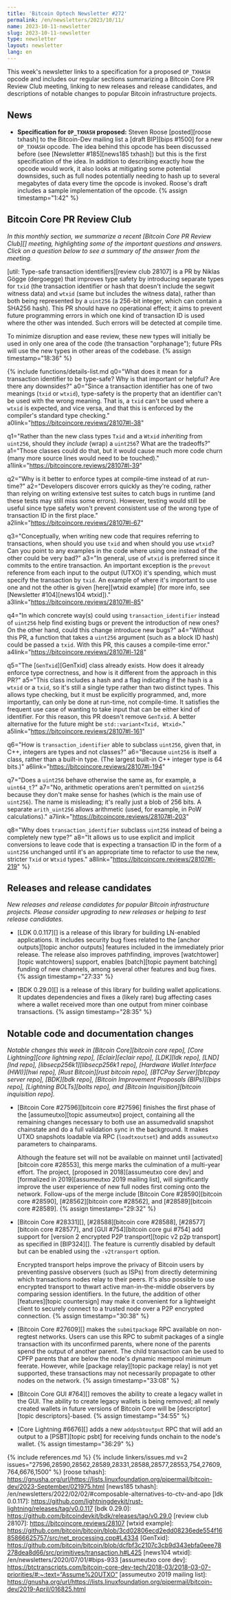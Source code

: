 ```yaml
---
title: 'Bitcoin Optech Newsletter #272'
permalink: /en/newsletters/2023/10/11/
name: 2023-10-11-newsletter
slug: 2023-10-11-newsletter
type: newsletter
layout: newsletter
lang: en
---
```

This week's newsletter links to a specification for a proposed
`OP_TXHASH` opcode and includes our regular sections summarizing a
Bitcoin Core PR Review Club meeting, linking to new releases and release
candidates, and descriptions of notable changes to popular Bitcoin
infrastructure projects.

## News

- **Specification for `OP_TXHASH` proposed:** Steven Roose [posted][roose
  txhash] to the Bitcoin-Dev mailing list a [draft BIP][bips #1500] for
  a new `OP_TXHASH` opcode.  The idea behind this opcode has been
  discussed before (see [Newsletter #185][news185 txhash]) but this is
  the first specification of the idea.  In addition to describing
  exactly how the opcode would work, it also looks at mitigating some
  potential downsides, such as full nodes potentially needing to hash up
  to several megabytes of data every time the opcode is invoked.
  Roose's draft includes a sample implementation of the opcode. {% assign timestamp="1:42" %}

## Bitcoin Core PR Review Club

*In this monthly section, we summarize a recent [Bitcoin Core PR Review
Club][] meeting, highlighting some of the important questions and
answers.  Click on a question below to see a summary of the answer from
the meeting.*

[util: Type-safe transaction identifiers][review club 28107] is a PR
by Niklas Gögge (dergoegge) that improves type safety by introducing
separate types for `txid` (the transaction identifier or hash that
doesn't include the segwit witness data) and `wtxid` (same but includes
the witness data), rather than both being represented by a `uint256`
(a 256-bit integer, which can contain a SHA256 hash). This PR
should have no operational effect; it aims to prevent future
programming errors in which one kind of transaction ID is used where
the other was intended. Such errors will be detected at compile time.

To minimize disruption and ease review, these new types will initially
be used in only one area of the code (the transaction "orphanage");
future PRs will use the new types in other areas of the codebase. {% assign timestamp="18:36" %}

{% include functions/details-list.md
  q0="What does it mean for a transaction identifier to be type-safe?
      Why is that important or helpful? Are there any downsides?"
  a0="Since a transaction identifier has one of two meanings (`txid`
      or `wtxid`), type-safety is the property that an identifier can't
      be used with the wrong meaning. That is, a `txid` can't be used
      where a `wtxid` is expected, and vice versa, and that this is
      enforced by the compiler's standard type checking."
  a0link="https://bitcoincore.reviews/28107#l-38"

  q1="Rather than the new class types `Txid` and a `Wtxid` _inheriting_
      from `uint256`, should they  _include_ (wrap) a `uint256`?
      What are the tradeoffs?"
  a1="Those classes could do that, but it would cause much more code
      churn (many more source lines would need to be touched)."
  a1link="https://bitcoincore.reviews/28107#l-39"

  q2="Why is it better to enforce types at compile-time instead of at
      run-time?"
  a2="Developers discover errors quickly as they're coding, rather
      than relying on writing extensive test suites to catch bugs in runtime
      (and these tests may still miss some errors). However, testing would
      still be useful since type safety won't prevent consistent use of the
      wrong type of transaction ID in the first place."
  a2link="https://bitcoincore.reviews/28107#l-67"

  q3="Conceptually, when writing new code that requires referring to
      transactions, when should you use `txid` and when should you use
      `wtxid`? Can you point to any examples in the code where using one
      instead of the other could be very bad?"
  a3="In general, use of `wtxid` is preferred since it commits to the
      entire transaction. An important exception is the `prevout`
      reference from each input to the output (UTXO) it's spending,
      which must specify the transaction by `txid`.
      An example of where it's important to use one and not the other is
      given [here][wtxid example] (for more info, see [Newsletter
      #104][news104 wtxid])."
  a3link="https://bitcoincore.reviews/28107#l-85"

  q4="In which concrete way(s) could using `transaction_identifier` instead
      of `uint256` help find existing bugs or prevent the introduction of
      new ones? On the other hand, could this change introduce new bugs?"
  a4="Without this PR, a function that takes a `uint256` argument (such as
      a block ID hash) could be passed a `txid`.
      With this PR, this causes a compile-time error."
  a4link="https://bitcoincore.reviews/28107#l-128"

  q5="The [`GenTxid`][GenTxid] class already exists. How does it
      already enforce type correctness, and how is it different from the
      approach in this PR?"
  a5="This class includes a hash and a flag indicating if the hash is a
      `wtxid` or a `txid`, so it's still a single type rather than two
      distinct types. This allows type checking, but it must be explicitly
      programmed, and, more importantly, can only be done at run-time,
      not compile-time. It satisfies the frequent use case of wanting
      to take input that can be either kind of identifier. For this reason,
      this PR doesn't remove `GenTxid`. A better alternative for the
      future might be `std::variant<Txid, Wtxid>`."
  a5link="https://bitcoincore.reviews/28107#l-161"

  q6="How is `transaction_identifier` able to subclass `uint256`, given
      that, in C++, integers are types and not classes?"
  a6="Because `uint256` is itself a class, rather than a built-in type.
      (The largest built-in C++ integer type is 64 bits.)"
  a6link="https://bitcoincore.reviews/28107#l-194"

  q7="Does a `uint256` behave otherwise the same as, for example, a
      `uint64_t`?"
  a7="No, arithmetic operations aren't permitted on `uint256` because
      they don't make sense for hashes (which is the main use of `uint256`).
      The name is misleading; it's really just a blob of 256 bits.
      A separate `arith_uint256` allows arithmetic (used, for example,
      in PoW calculations)."
  a7link="https://bitcoincore.reviews/28107#l-203"

  q8="Why does `transaction_identifier` subclass `uint256` instead of
      being a completely new type?"
  a8="It allows us to use explicit and implicit conversions to leave
      code that is expecting a transaction ID in the form of a `uint256`
      unchanged until it's an appropriate time to refactor to use the new,
      stricter `Txid` or `Wtxid` types."
  a8link="https://bitcoincore.reviews/28107#l-219"
%}

## Releases and release candidates

*New releases and release candidates for popular Bitcoin infrastructure
projects.  Please consider upgrading to new releases or helping to test
release candidates.*

- [LDK 0.0.117][] is a release of this library for building LN-enabled
  applications.  It includes security bug fixes related to the [anchor
  outputs][topic anchor outputs] features included in the immediately
  prior release.  The release also improves pathfinding, improves
  [watchtower][topic watchtowers] support, enables [batch][topic payment
  batching] funding of new channels, among several other features and
  bug fixes. {% assign timestamp="27:33" %}

- [BDK 0.29.0][] is a release of this library for building wallet
  applications.  It updates dependencies and fixes a (likely rare) bug
  affecting cases where a wallet received more than one output from
  miner coinbase transactions. {% assign timestamp="28:35" %}

## Notable code and documentation changes

*Notable changes this week in [Bitcoin Core][bitcoin core repo], [Core
Lightning][core lightning repo], [Eclair][eclair repo], [LDK][ldk repo],
[LND][lnd repo], [libsecp256k1][libsecp256k1 repo], [Hardware Wallet
Interface (HWI)][hwi repo], [Rust Bitcoin][rust bitcoin repo], [BTCPay
Server][btcpay server repo], [BDK][bdk repo], [Bitcoin Improvement
Proposals (BIPs)][bips repo], [Lightning BOLTs][bolts repo], and
[Bitcoin Inquisition][bitcoin inquisition repo].*

- [Bitcoin Core #27596][bitcoin core #27596] finishes the first phase
  of the [assumeutxo][topic assumeutxo] project, containing all the
  remaining changes necessary to both use an assumedvalid snapshot
  chainstate and do a full validation sync in the background. It
  makes UTXO snapshots loadable via RPC (`loadtxoutset`) and adds
  `assumeutxo` parameters to chainparams.

  Although the feature set will not be available on mainnet until
  [activated][bitcoin core #28553], this merge marks the culmination of
  a multi-year effort. The project, [proposed in 2018][assumeutxo core dev] and
  [formalized in 2019][assumeutxo 2019 mailing list],
  will significantly improve the user experience of new full
  nodes first coming onto the network. Follow-ups of the merge include
  [Bitcoin Core #28590][bitcoin core #28590],
  [#28562][bitcoin core #28562], and [#28589][bitcoin core #28589]. {% assign timestamp="29:32" %}

- [Bitcoin Core #28331][], [#28588][bitcoin core #28588],
  [#28577][bitcoin core #28577], and [GUI #754][bitcoin core gui #754]
  add support for [version 2 encrypted P2P transport][topic v2 p2p
  transport] as specified in [BIP324][].  The feature is currently
  disabled by default but can be enabled using the `-v2transport`
  option.

  Encrypted transport helps improve the privacy of Bitcoin users by
  preventing passive observers (such as ISPs) from directly
  determining which transactions nodes relay to their peers.  It's also
  possible to use encrypted transport to thwart active
  man-in-the-middle observers by comparing session identifiers.  In
  the future, the addition of other [features][topic countersign] may
  make it convenient for a lightweight client to securely connect to a
  trusted node over a P2P encrypted connection. {% assign timestamp="30:38" %}

- [Bitcoin Core #27609][] makes the `submitpackage` RPC available on
  non-regtest networks.  Users can use this RPC to submit packages of
  a single transaction with its unconfirmed parents, where none of the
  parents spend the output of another parent. The child transaction can
  be used to CPFP parents that are below the node's dynamic mempool
  minimum feerate. However, while [package relay][topic package relay]
  is not yet supported, these transactions may not necessarily propagate
  to other nodes on the network. {% assign timestamp="33:08" %}

- [Bitcoin Core GUI #764][] removes the ability to create a legacy
  wallet in the GUI.  The ability to create legacy wallets is being
  removed; all newly created wallets in future versions of Bitcoin Core
  will be [descriptor][topic descriptors]-based. {% assign timestamp="34:55" %}

- [Core Lightning #6676][] adds a new `addpsbtoutput` RPC that will add
  an output to a [PSBT][topic psbt] for receiving funds onchain to the
  node's wallet. {% assign timestamp="36:29" %}

{% include references.md %}
{% include linkers/issues.md v=2 issues="27596,28590,28562,28589,28331,28588,28577,28553,754,27609,764,6676,1500" %}
[roose txhash]: https://gnusha.org/url/https://lists.linuxfoundation.org/pipermail/bitcoin-dev/2023-September/021975.html
[news185 txhash]: /en/newsletters/2022/02/02/#composable-alternatives-to-ctv-and-apo
[ldk 0.0.117]: https://github.com/lightningdevkit/rust-lightning/releases/tag/v0.0.117
[bdk 0.29.0]: https://github.com/bitcoindevkit/bdk/releases/tag/v0.29.0
[review club 28107]: https://bitcoincore.reviews/28107
[wtxid example]: https://github.com/bitcoin/bitcoin/blob/3cd02806ecd2edd08236ede554f1685866625757/src/net_processing.cpp#L4334
[GenTxid]: https://github.com/bitcoin/bitcoin/blob/dcfbf3c2107c3cb9d343ebfa0eee78278dea8d66/src/primitives/transaction.h#L425
[news104 wtxid]: /en/newsletters/2020/07/01/#bips-933
[assumeutxo core dev]: https://btctranscripts.com/bitcoin-core-dev-tech/2018-03/2018-03-07-priorities/#:~:text=“Assume%20UTXO”
[assumeutxo 2019 mailing list]: https://gnusha.org/url/https://lists.linuxfoundation.org/pipermail/bitcoin-dev/2019-April/016825.html
